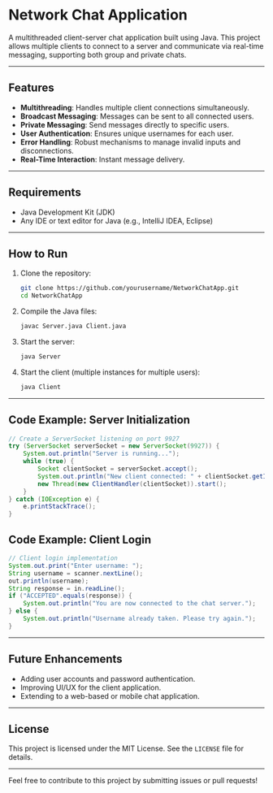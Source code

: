 # Network Chat Application

A multithreaded client-server chat application built using Java. This project allows multiple clients to connect to a server and communicate via real-time messaging, supporting both group and private chats.

---

## Features
- **Multithreading**: Handles multiple client connections simultaneously.
- **Broadcast Messaging**: Messages can be sent to all connected users.
- **Private Messaging**: Send messages directly to specific users.
- **User Authentication**: Ensures unique usernames for each user.
- **Error Handling**: Robust mechanisms to manage invalid inputs and disconnections.
- **Real-Time Interaction**: Instant message delivery.

---

## Requirements
- Java Development Kit (JDK)
- Any IDE or text editor for Java (e.g., IntelliJ IDEA, Eclipse)

---

## How to Run
1. Clone the repository:
    ```bash
    git clone https://github.com/yourusername/NetworkChatApp.git
    cd NetworkChatApp
    ```
2. Compile the Java files:
    ```bash
    javac Server.java Client.java
    ```
3. Start the server:
    ```bash
    java Server
    ```
4. Start the client (multiple instances for multiple users):
    ```bash
    java Client
    ```

---

## Code Example: Server Initialization
```java
// Create a ServerSocket listening on port 9927
try (ServerSocket serverSocket = new ServerSocket(9927)) {
    System.out.println("Server is running...");
    while (true) {
        Socket clientSocket = serverSocket.accept();
        System.out.println("New client connected: " + clientSocket.getInetAddress());
        new Thread(new ClientHandler(clientSocket)).start();
    }
} catch (IOException e) {
    e.printStackTrace();
}
```

## Code Example: Client Login
```java
// Client login implementation
System.out.print("Enter username: ");
String username = scanner.nextLine();
out.println(username);
String response = in.readLine();
if ("ACCEPTED".equals(response)) {
    System.out.println("You are now connected to the chat server.");
} else {
    System.out.println("Username already taken. Please try again.");
}
```

---

## Future Enhancements
- Adding user accounts and password authentication.
- Improving UI/UX for the client application.
- Extending to a web-based or mobile chat application.

---

## License
This project is licensed under the MIT License. See the `LICENSE` file for details.

---

Feel free to contribute to this project by submitting issues or pull requests!

